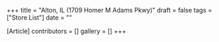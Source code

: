 +++
title = "Alton, IL (1709 Homer M Adams Pkwy)"
draft = false
tags = ["Store List"]
date = ""

[Article]
contributors = []
gallery = []
+++